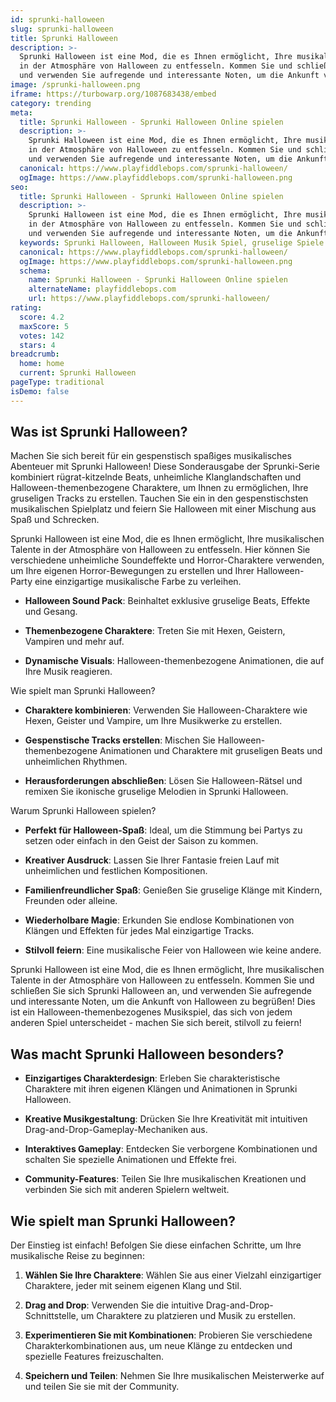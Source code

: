 ```yaml
---
id: sprunki-halloween
slug: sprunki-halloween
title: Sprunki Halloween
description: >-
  Sprunki Halloween ist eine Mod, die es Ihnen ermöglicht, Ihre musikalischen Talente
  in der Atmosphäre von Halloween zu entfesseln. Kommen Sie und schließen Sie sich Sprunki Halloween an,
  und verwenden Sie aufregende und interessante Noten, um die Ankunft von Halloween zu begrüßen!
image: /sprunki-halloween.png
iframe: https://turbowarp.org/1087683438/embed
category: trending
meta:
  title: Sprunki Halloween - Sprunki Halloween Online spielen
  description: >-
    Sprunki Halloween ist eine Mod, die es Ihnen ermöglicht, Ihre musikalischen Talente
    in der Atmosphäre von Halloween zu entfesseln. Kommen Sie und schließen Sie sich Sprunki Halloween an,
    und verwenden Sie aufregende und interessante Noten, um die Ankunft von Halloween zu begrüßen!
  canonical: https://www.playfiddlebops.com/sprunki-halloween/
  ogImage: https://www.playfiddlebops.com/sprunki-halloween.png
seo:
  title: Sprunki Halloween - Sprunki Halloween Online spielen
  description: >-
    Sprunki Halloween ist eine Mod, die es Ihnen ermöglicht, Ihre musikalischen Talente
    in der Atmosphäre von Halloween zu entfesseln. Kommen Sie und schließen Sie sich Sprunki Halloween an,
    und verwenden Sie aufregende und interessante Noten, um die Ankunft von Halloween zu begrüßen!
  keywords: Sprunki Halloween, Halloween Musik Spiel, gruselige Spiele
  canonical: https://www.playfiddlebops.com/sprunki-halloween/
  ogImage: https://www.playfiddlebops.com/sprunki-halloween.png
  schema:
    name: Sprunki Halloween - Sprunki Halloween Online spielen
    alternateName: playfiddlebops.com
    url: https://www.playfiddlebops.com/sprunki-halloween/
rating:
  score: 4.2
  maxScore: 5
  votes: 142
  stars: 4
breadcrumb:
  home: home
  current: Sprunki Halloween
pageType: traditional
isDemo: false
---
```


## Was ist Sprunki Halloween?

Machen Sie sich bereit für ein gespenstisch spaßiges musikalisches Abenteuer mit Sprunki Halloween! Diese Sonderausgabe der Sprunki-Serie kombiniert rügrat-kitzelnde Beats, unheimliche Klanglandschaften und Halloween-themenbezogene Charaktere, um Ihnen zu ermöglichen, Ihre gruseligen Tracks zu erstellen. Tauchen Sie ein in den gespenstischsten musikalischen Spielplatz und feiern Sie Halloween mit einer Mischung aus Spaß und Schrecken.

Sprunki Halloween ist eine Mod, die es Ihnen ermöglicht, Ihre musikalischen Talente in der Atmosphäre von Halloween zu entfesseln. Hier können Sie verschiedene unheimliche Soundeffekte und Horror-Charaktere verwenden, um Ihre eigenen Horror-Bewegungen zu erstellen und Ihrer Halloween-Party eine einzigartige musikalische Farbe zu verleihen.

- **Halloween Sound Pack**: Beinhaltet exklusive gruselige Beats, Effekte und Gesang.

- **Themenbezogene Charaktere**: Treten Sie mit Hexen, Geistern, Vampiren und mehr auf.

- **Dynamische Visuals**: Halloween-themenbezogene Animationen, die auf Ihre Musik reagieren.

Wie spielt man Sprunki Halloween?

- **Charaktere kombinieren**: Verwenden Sie Halloween-Charaktere wie Hexen, Geister und Vampire, um Ihre Musikwerke zu erstellen.

- **Gespenstische Tracks erstellen**: Mischen Sie Halloween-themenbezogene Animationen und Charaktere mit gruseligen Beats und unheimlichen Rhythmen.

- **Herausforderungen abschließen**: Lösen Sie Halloween-Rätsel und remixen Sie ikonische gruselige Melodien in Sprunki Halloween.

Warum Sprunki Halloween spielen?

- **Perfekt für Halloween-Spaß**: Ideal, um die Stimmung bei Partys zu setzen oder einfach in den Geist der Saison zu kommen.

- **Kreativer Ausdruck**: Lassen Sie Ihrer Fantasie freien Lauf mit unheimlichen und festlichen Kompositionen.

- **Familienfreundlicher Spaß**: Genießen Sie gruselige Klänge mit Kindern, Freunden oder alleine.

- **Wiederholbare Magie**: Erkunden Sie endlose Kombinationen von Klängen und Effekten für jedes Mal einzigartige Tracks.

- **Stilvoll feiern**: Eine musikalische Feier von Halloween wie keine andere.

Sprunki Halloween ist eine Mod, die es Ihnen ermöglicht, Ihre musikalischen Talente in der Atmosphäre von Halloween zu entfesseln. Kommen Sie und schließen Sie sich Sprunki Halloween an, und verwenden Sie aufregende und interessante Noten, um die Ankunft von Halloween zu begrüßen! Dies ist ein Halloween-themenbezogenes Musikspiel, das sich von jedem anderen Spiel unterscheidet - machen Sie sich bereit, stilvoll zu feiern!

## Was macht Sprunki Halloween besonders?

- **Einzigartiges Charakterdesign**: Erleben Sie charakteristische Charaktere mit ihren eigenen Klängen und Animationen in Sprunki Halloween.

- **Kreative Musikgestaltung**: Drücken Sie Ihre Kreativität mit intuitiven Drag-and-Drop-Gameplay-Mechaniken aus.

- **Interaktives Gameplay**: Entdecken Sie verborgene Kombinationen und schalten Sie spezielle Animationen und Effekte frei.

- **Community-Features**: Teilen Sie Ihre musikalischen Kreationen und verbinden Sie sich mit anderen Spielern weltweit.

## Wie spielt man Sprunki Halloween?

Der Einstieg ist einfach! Befolgen Sie diese einfachen Schritte, um Ihre musikalische Reise zu beginnen:

1. **Wählen Sie Ihre Charaktere**: Wählen Sie aus einer Vielzahl einzigartiger Charaktere, jeder mit seinem eigenen Klang und Stil.

1. **Drag and Drop**: Verwenden Sie die intuitive Drag-and-Drop-Schnittstelle, um Charaktere zu platzieren und Musik zu erstellen.

1. **Experimentieren Sie mit Kombinationen**: Probieren Sie verschiedene Charakterkombinationen aus, um neue Klänge zu entdecken und spezielle Features freizuschalten.

1. **Speichern und Teilen**: Nehmen Sie Ihre musikalischen Meisterwerke auf und teilen Sie sie mit der Community.